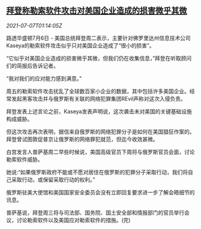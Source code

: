 <!--1625621462000-->
[拜登称勒索软件攻击对美国企业造成的损害微乎其微](https://cn.reuters.com/article/us-biden-hacking-damage-0707-idCNKCS2ED03I)
------

<div><i>2021-07-07T01:14:05Z</i></div><p>路透华盛顿7月6日 - 美国总统拜登周二表示，主要针对佛罗里达州信息技术公司Kaseya的勒索软件攻击似乎只对美国企业造成了“很小的损害”。</p><p>“它似乎对美国企业造成的损害微乎其微，但我们仍在收集信息，”拜登在听取顾问们的简报后告诉记者。</p><p>“我对我们的应对能力感到满意。”</p><p>周五的勒索软件攻击扰乱了全球数百家小企业的数据，其中包括许多美国企业。经常发起黑客攻击并与俄罗斯有关联的网络犯罪集团REvil声称对这次入侵负责。</p><p>拜登发表上述言论之前，Kaseya发表声明说，这次袭击未对美国的关键基础设施构成威胁。</p><p>但这次攻击再次表明，据信来自俄罗斯的网络犯罪分子是如何在美国猖狂作案的。拜登曾试图敦促普京让俄罗斯的网络罪犯就范，但迄今收效甚微。</p><p>白宫发言人普萨基周二早些时候说，美国高级官员下周将与俄罗斯官员会面，讨论勒索软件威胁。</p><p>她说:“如果俄罗斯政府不能或不愿对居住在俄罗斯的犯罪分子采取行动，我们将自己采取行动，或保留采取行动的权利。”</p><p>俄罗斯驻美大使馆和美国国家安全委员会没有立即回复要求进一步了解会晤细节的讯息。</p><p>普萨基说，拜登周三将与司法部、国务院、国土安全部和情报部门的官员举行会议，讨论勒索软件以及美国应对勒索软件的措施。(完)</p>

